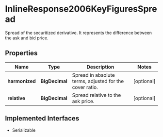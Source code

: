 

# InlineResponse2006KeyFiguresSpread

Spread of the securitized derivative. It represents the difference between the ask and bid price.

## Properties

Name | Type | Description | Notes
------------ | ------------- | ------------- | -------------
**harmonized** | **BigDecimal** | Spread in absolute terms, adjusted for the cover ratio. |  [optional]
**relative** | **BigDecimal** | Spread relative to the ask price. |  [optional]


## Implemented Interfaces

* Serializable


